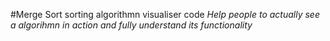 #Merge Sort sorting algorithmn visualiser code
_Help people to actually see a algorihmn in action and fully understand its functionality_
